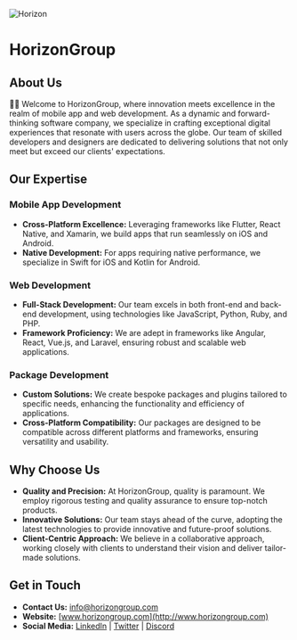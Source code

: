 ![Horizon](https://media.istockphoto.com/id/1437268681/ja/%E3%82%B9%E3%83%88%E3%83%83%E3%82%AF%E3%83%95%E3%82%A9%E3%83%88/%E3%82%AC%E3%83%BC%E3%83%87%E3%83%B3%E3%82%B5%E3%83%B3%E3%83%A9%E3%82%A4%E3%83%88.jpg?s=2048x2048&w=is&k=20&c=I0eDzjSMoy04BZKiRtjdWN3nCZqqc6vcipUHGTAX5P0=)
# HorizonGroup

## **About Us**
🙋‍♀️ Welcome to HorizonGroup, where innovation meets excellence in the realm of mobile app and web development. As a dynamic and forward-thinking software company, we specialize in crafting exceptional digital experiences that resonate with users across the globe. Our team of skilled developers and designers are dedicated to delivering solutions that not only meet but exceed our clients' expectations.

## **Our Expertise**
### **Mobile App Development**
- **Cross-Platform Excellence:** Leveraging frameworks like Flutter, React Native, and Xamarin, we build apps that run seamlessly on iOS and Android.
- **Native Development:** For apps requiring native performance, we specialize in Swift for iOS and Kotlin for Android.

### **Web Development**
- **Full-Stack Development:** Our team excels in both front-end and back-end development, using technologies like JavaScript, Python, Ruby, and PHP.
- **Framework Proficiency:** We are adept in frameworks like Angular, React, Vue.js, and Laravel, ensuring robust and scalable web applications.

### **Package Development**
- **Custom Solutions:** We create bespoke packages and plugins tailored to specific needs, enhancing the functionality and efficiency of applications.
- **Cross-Platform Compatibility:** Our packages are designed to be compatible across different platforms and frameworks, ensuring versatility and usability.

## **Why Choose Us**
- **Quality and Precision:** At HorizonGroup, quality is paramount. We employ rigorous testing and quality assurance to ensure top-notch products.
- **Innovative Solutions:** Our team stays ahead of the curve, adopting the latest technologies to provide innovative and future-proof solutions.
- **Client-Centric Approach:** We believe in a collaborative approach, working closely with clients to understand their vision and deliver tailor-made solutions.

## **Get in Touch**
- **Contact Us:** [info@horizongroup.com](mailto:info@horizongroup.com)
- **Website:** [www.horizongroup.com](http://www.horizongroup.com)
- **Social Media:** [LinkedIn](https://www.linkedin.com/in/learnmore-mupimbo-863470101/) | [Twitter](https://twitter.com/Carnage00747286) | [Discord](https://discord.gg/m7jCZmur)
